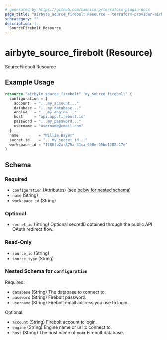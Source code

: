 ```yaml
---
# generated by https://github.com/hashicorp/terraform-plugin-docs
page_title: "airbyte_source_firebolt Resource - terraform-provider-airbyte"
subcategory: ""
description: |-
  SourceFirebolt Resource
---
```


# airbyte_source_firebolt (Resource)

SourceFirebolt Resource

## Example Usage

```terraform
resource "airbyte_source_firebolt" "my_source_firebolt" {
  configuration = {
    account  = "...my_account..."
    database = "...my_database..."
    engine   = "...my_engine..."
    host     = "api.app.firebolt.io"
    password = "...my_password..."
    username = "username@email.com"
  }
  name         = "Willie Bayer"
  secret_id    = "...my_secret_id..."
  workspace_id = "1180fb2a-875a-41ca-990e-95bd1182a17e"
}
```

<!-- schema generated by tfplugindocs -->
## Schema

### Required

- `configuration` (Attributes) (see [below for nested schema](#nestedatt--configuration))
- `name` (String)
- `workspace_id` (String)

### Optional

- `secret_id` (String) Optional secretID obtained through the public API OAuth redirect flow.

### Read-Only

- `source_id` (String)
- `source_type` (String)

<a id="nestedatt--configuration"></a>
### Nested Schema for `configuration`

Required:

- `database` (String) The database to connect to.
- `password` (String) Firebolt password.
- `username` (String) Firebolt email address you use to login.

Optional:

- `account` (String) Firebolt account to login.
- `engine` (String) Engine name or url to connect to.
- `host` (String) The host name of your Firebolt database.


